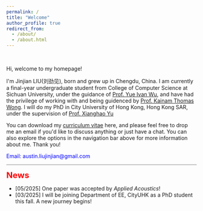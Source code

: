 ```yaml
---
permalink: /
title: "Welcome"
author_profile: true
redirect_from: 
  - /about/
  - /about.html
---
```


<br>

Hi, welcome to my homepage!

  
I'm Jinjian LIU(<font face="楷体">刘劲见</font>), born and grew up in Chengdu, China. I am currently a final-year undergraduate student from College of Computer Science at Sichuan University, under the guidance of [Prof. Yue Ivan Wu](https://scholar.google.com/citations?user=3hAyJWwAAAAJ&hl=en&oi=ao), and have had the privilege of working with and being guidenced by [Prof. Kainam Thomas Wong](https://scholar.google.com/citations?user=kCs2aSQAAAAJ&view_op=list_works&sortby=pubdate).  I will do my PhD in City University of Hong Kong, Hong Kong SAR, under the supervision of [Prof. Xianghao Yu](https://www.ee.cityu.edu.hk/~alexyu/index.html)

You can download my [curriculum vitae](https://drive.google.com/file/d/1gxXYXWOXm3j_tg7_hv41-RwaNiSP71ib/view?usp=sharing) here, and please feel free to drop me an email if you'd like to discuss anything or just have a chat. You can also explore the options in the navigation bar above for more information about me. Thank you!

<p style="color:blue">
Email: austin.liujinjian@gmail.com
</p>


<hr style="border: none; height: 1px; background-color: gray; margin: 10px 0;">

<strong style="color: red; font-size: 22px;">News</strong>  
<ul>  
  <li>[05/2025] One paper was accepted by <i>Applied Acoustics</i>!</li>
  <li>[03/2025] I will be joining Department of EE, CityUHK as a PhD student this fall. A new journey begins!</li>  
</ul>





